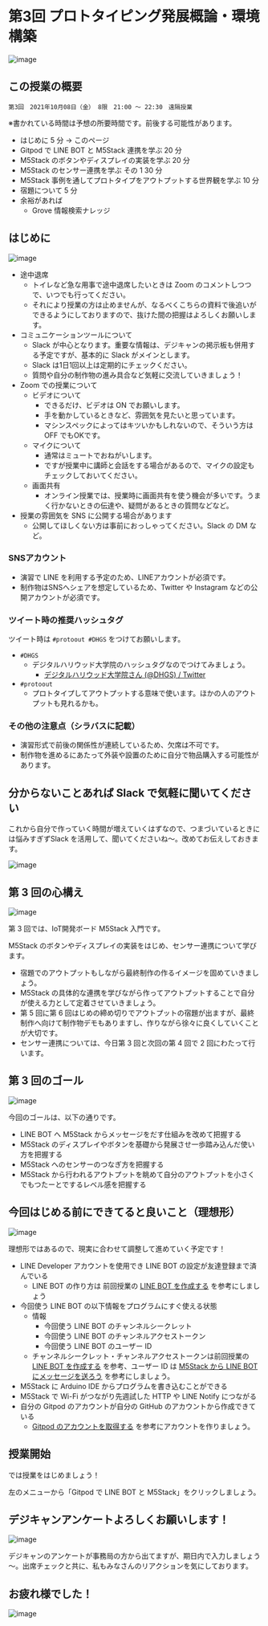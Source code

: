 # 第3回 プロトタイピング発展概論・環境構築

![image](https://i.gyazo.com/ee01b5f25d0bed14e38b6ad0f4828a7d.png)

## この授業の概要

```
第3回　2021年10月08日（金） 8限　21:00 ～ 22:30　遠隔授業
```

※書かれている時間は予想の所要時間です。前後する可能性があります。

- はじめに 5 分 → このページ
- Gitpod で LINE BOT と M5Stack 連携を学ぶ 20 分
- M5Stack のボタンやディスプレイの実装を学ぶ 20 分
- M5Stack のセンサー連携を学ぶ その 1 30 分
- M5Stack 事例を通してプロトタイプをアウトプットする世界観を学ぶ 10 分
- 宿題について 5 分
- 余裕があれば
  - Grove 情報検索ナレッジ

## はじめに

![image](https://i.gyazo.com/cb9b9c279ea25ef482912ec9db7ff276.png)

- 途中退席
  - トイレなど急な用事で途中退席したいときは Zoom のコメントしつつで、いつでも行ってください。
  - それにより授業の方は止めませんが、なるべくこちらの資料で後追いができるようにしておりますので、抜けた間の把握はよろしくお願いします。
- コミュニケーションツールについて
  - Slack が中心となります。重要な情報は、デジキャンの掲示板も併用する予定ですが、基本的に Slack がメインとします。
  - Slack は1日1回以上は定期的にチェックください。
  - 質問や自分の制作物の進み具合など気軽に交流していきましょう！
- Zoom での授業について
  - ビデオについて
    - できるだけ、ビデオは ON でお願いします。
    - 手を動かしているときなど、雰囲気を見たいと思っています。
    - マシンスペックによってはキツいかもしれないので、そういう方は OFF でもOKです。
  - マイクについて
    - 通常はミュートでおねがいします。
    - ですが授業中に講師と会話をする場合があるので、マイクの設定もチェックしておいてください。
  - 画面共有
    - オンライン授業では、授業時に画面共有を使う機会が多いです。うまく行かないときの伝達や、疑問があるときの質問などなど。
- 授業の雰囲気を SNS に公開する場合があります
  - 公開してほしくない方は事前におっしゃってください。Slack の DM など。

### SNSアカウント

- 演習で LINE を利用する予定のため、LINEアカウントが必須です。
- 制作物はSNSへシェアを想定しているため、Twitter や Instagram などの公開アカウントが必須です。

### ツイート時の推奨ハッシュタグ

ツイート時は `#protoout #DHGS` をつけてお願いします。

- `#DHGS`
  - デジタルハリウッド大学院のハッシュタグなのでつけてみましょう。
    - [デジタルハリウッド大学院さん \(@DHGS\) / Twitter](https://twitter.com/dhgs)
- `#protoout`
  - プロトタイプしてアウトプットする意味で使います。ほかの人のアウトプットも見れるかも。

### その他の注意点（シラバスに記載）

- 演習形式で前後の関係性が連続しているため、欠席は不可です。
- 制作物を進めるにあたって外装や設置のために自分で物品購入する可能性があります。

## 分からないことあれば Slack で気軽に聞いてください

これから自分で作っていく時間が増えていくはずなので、つまづいているときには悩みすぎずSlack を活用して、聞いてくださいね～。改めてお伝えしておきます。

![image](https://i.gyazo.com/82ad117f19690778bd79c3df6bdaccfd.png)

## 第 3 回の心構え

![image](https://i.gyazo.com/2cb6bb2065f94760eb847eb5a9c5de21.png)

第 3 回では、IoT開発ボード M5Stack 入門です。

M5Stack のボタンやディスプレイの実装をはじめ、センサー連携について学びます。

- 宿題でのアウトプットもしながら最終制作の作るイメージを固めていきましょう。
- M5Stack の具体的な連携を学びながら作ってアウトプットすることで自分が使える力として定着させていきましょう。
- 第 5 回に第 6 回はじめの締め切りでアウトプットの宿題が出ますが、最終制作へ向けて制作物デモもありますし、作りながら徐々に良くしていくことが大切です。
- センサー連携については、今日第 3 回と次回の第 4 回で 2 回にわたって行います。

## 第 3 回のゴール

![image](https://i.gyazo.com/37ccdda7457e2a55fe177b4fc8973767.png)

今回のゴールは、以下の通りです。

- LINE BOT へ M5Stack からメッセージをだす仕組みを改めて把握する
- M5Stack のディスプレイやボタンを基礎から発展させ一歩踏み込んだ使い方を把握する
- M5Stack へのセンサーのつなぎ方を把握する
- M5Stack から行われるアウトプットを眺めて自分のアウトプットを小さくでもつたーとでするレベル感を把握する

## 今回はじめる前にできてると良いこと（理想形）

![image](https://i.gyazo.com/2426191c63343eb3f98402e2d3e238b1.png)

理想形ではあるので、現実に合わせて調整して進めていく予定です！

- LINE Developer アカウントを使用でき LINE BOT の設定が友達登録まで済んでいる
  - LINE BOT の作り方は 前回授業の [LINE BOT を作成する](../lecture02/12-line-bot-create.md) を参考にしましょう
- 今回使う LINE BOT の以下情報をプログラムにすぐ使える状態
  - 情報
    - 今回使う LINE BOT のチャンネルシークレット
    - 今回使う LINE BOT のチャンネルアクセストークン
    - 今回使う LINE BOT のユーザー ID
  - チャンネルシークレット・チャンネルアクセストークンは前回授業の [LINE BOT を作成する](../lecture02/12-line-bot-create.md) を参考、ユーザー ID は [M5Stack から LINE BOT にメッセージを送ろう](../lecture02/02-02-line-bot-push.md) を参考にしましょう。
- M5Stack に Arduino IDE からプログラムを書き込むことができる
- M5Stack で Wi-Fi がつながり先週試した HTTP や LINE Notify につながる
- 自分の Gitpod のアカウントが自分の GitHub のアカウントから作成できている
  - [Gitpod のアカウントを取得する](11-gitpod-account.md) を参考にアカウントを作りましょう。

## 授業開始

では授業をはじめましょう！

左のメニューから「Gitpod で LINE BOT と M5Stack」をクリックしましょう。

## デジキャンアンケートよろしくお願いします！

![image](https://i.gyazo.com/ae63e038ccb92474433c508557f40fda.png)

デジキャンのアンケートが事務局の方から出てますが、期日内で入力しましょう～。出席チェックと共に、私もみなさんのリアクションを気にしております。

## お疲れ様でした！

![image](https://i.gyazo.com/8c25c983712563658decb7babb379011.png)

